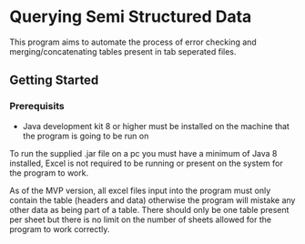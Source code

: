 # Querying Semi Structured Data
This program aims to automate the process of error checking and merging/concatenating tables present in tab seperated files.

## Getting Started

### Prerequisits
- Java development kit 8 or higher must be installed on the machine that the program is going to be run on

To run the supplied .jar file on a pc you must have a minimum of Java 8 installed, Excel is not required to be running or present on the system for the program to work.

As of the MVP version, all excel files input into the program must only contain the table (headers and data) otherwise the program will mistake any other data as being part of a table.
There should only be one table present per sheet but there is no limit on the number of sheets allowed for the program to work correctly.